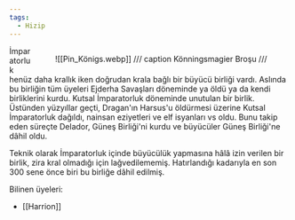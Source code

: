 ```yaml
---  
tags:  
  - Hizip  
---  
```

  
<figure style="float: right" markdown="span">  
![[Pin_Königs.webp]]  
/// caption  
Könningsmagier Broşu  
///  
</figure>  
  
İmparatorluk henüz daha krallık iken doğrudan krala bağlı bir büyücü birliği vardı. Aslında bu birliğin tüm üyeleri Ejderha Savaşları döneminde ya öldü ya da kendi birliklerini kurdu. Kutsal İmparatorluk döneminde unutulan bir birlik. Üstünden yüzyıllar geçti, Dragan'ın Harsus'u öldürmesi üzerine Kutsal İmparatorluk dağıldı, nainsan eziyetleri ve elf isyanları vs oldu. Bunu takip eden süreçte Delador, Güneş Birliği'ni kurdu ve büyücüler Güneş Birliği'ne dâhil oldu.  
  
Teknik olarak İmparatorluk içinde büyücülük yapmasına hâlâ izin verilen bir birlik, zira kral olmadığı için lağvedilememiş. Hatırlandığı kadarıyla en son 300 sene önce biri bu birliğe dâhil edilmiş.  
  
Bilinen üyeleri:  

- [[Harrion]]
